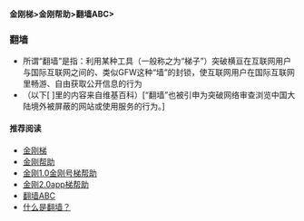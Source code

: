 #### 金刚梯>金刚帮助>翻墙ABC>
### 翻墙
- 所谓“翻墙”是指：利用某种工具（一般称之为“梯子”）突破横亘在互联网用户与国际互联网之间的、类似GFW这种“墙”的封锁，使互联网用户在国际互联网里畅游、自由获取公开信息的行为
- （以下[ ]里的内容来自维基百科）[“翻墙”也被引申为突破网络审查浏览中国大陆境外被屏蔽的网站或使用服务的行为。]

#### 推荐阅读

- [金刚梯](https://github.com/a2zitpro/web/blob/master/dlb.md)
- [金刚帮助](https://a2zitpro.github.io/web/list_helpkkvpn)
- [金刚1.0金刚号梯帮助](https://a2zitpro.github.io/web/list_helpkkvpn1.0)
- [金刚2.0app梯帮助](https://a2zitpro.github.io/web/list_helpkkvpn2.0)
- [翻墙ABC](https://a2zitpro.github.io/web/list_abcofvpn)
- [什么是翻墙？](https://a2zitpro.github.io/web/whatisovertheGFW)
